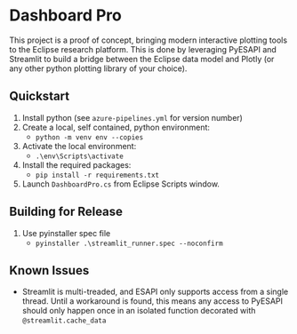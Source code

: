 # Dashboard Pro
This project is a proof of concept, bringing modern interactive plotting tools to the Eclipse research platform. This is done by leveraging PyESAPI and Streamlit to build a bridge between the Eclipse data model and Plotly (or any other python plotting library of your choice).

## Quickstart
1. Install python (see `azure-pipelines.yml` for version number)
1. Create a local, self contained, python environment:
    * `python -m venv env --copies`
1. Activate the local environment:
    * `.\env\Scripts\activate`
1. Install the required packages:
    * `pip install -r requirements.txt`
1. Launch `DashboardPro.cs` from Eclipse Scripts window.

## Building for Release
1. Use pyinstaller spec file
    * `pyinstaller .\streamlit_runner.spec --noconfirm`

## Known Issues
* Streamlit is multi-treaded, and ESAPI only supports access from a single thread. Until a workaround is found, this means any access to PyESAPI should only happen once in an isolated function decorated with `@streamlit.cache_data`